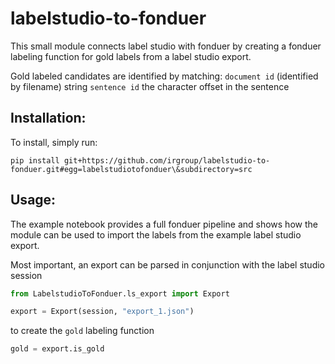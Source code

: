 # labelstudio-to-fonduer

This small module connects label studio with fonduer by creating a fonduer labeling function for gold labels from a label studio export.

Gold labeled candidates are identified by matching:
`document id` (identified by filename)
string
 `sentence id`
the character offset in the sentence

## Installation:
To install, simply run: 
```
pip install git+https://github.com/irgroup/labelstudio-to-fonduer.git#egg=labelstudiotofonduer\&subdirectory=src
```

## Usage:
The example notebook provides a full fonduer pipeline and shows how the module can be used to import the labels from the example label studio export.

Most important, an export can be parsed in conjunction with the label studio session

```Python
from LabelstudioToFonduer.ls_export import Export

export = Export(session, "export_1.json")
```
to create the `gold` labeling function
```Python
gold = export.is_gold
```

